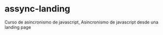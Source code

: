 # assync-landing
Curso de asincronismo de javascript, Asincronismo de javascript desde una landing page
